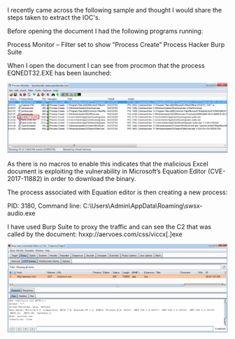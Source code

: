 I recently came across the following sample and thought I would share the steps taken to extract the IOC's.

Before opening the document I had the following programs running:

Process Monitor – Filter set to show “Process Create”
Process Hacker
Burp Suite

When I open the document I can see from procmon that the process EQNEDT32.EXE has been launched:

![Procmon](/images/remcos/remcos_ph.png)

As there is no macros to enable this indicates that the malicious Excel document is exploiting the vulnerability in Microsoft’s Equation Editor (CVE-2017-11882) in order to download the binary.

The process associated with Equation editor is then creating a new process:

PID: 3180, Command line: C:\Users\Admin\AppData\Roaming\swsx-audio.exe

I have used Burp Suite to proxy the traffic and can see the C2 that was called by the document:
hxxp://aervoes.com/css/viccx[.]exe

![Burp](/images/remcos/burp.png)
